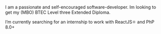 

I am a passionate and self-encouraged software-developer. Im looking to get my (MBO) BTEC Level three Extended Diploma.

I’m currently searching for an internship to work with ReactJS⚛️ and PhP 8.0+
